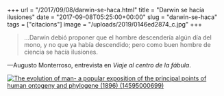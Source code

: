 +++
url = "/2017/09/08/darwin-se-haca.html"
title = "Darwin se hacía ilusiones"
date = "2017-09-08T05:25:00+00:00"
slug = "darwin-se-haca"
tags = ["citacions"]
image = "/uploads/2019/0146ed2874_c.jpg"
+++

> …Darwin debió proponer que el hombre descendería algún día del mono, y no que ya había descendido; pero como buen hombre de ciencia se hacía ilusiones.

—Augusto Monterroso, entrevista en *Viaje al centro de la fábula*.

<a href="https://commons.wikimedia.org/wiki/File%3AThe_evolution_of_man-_a_popular_exposition_of_the_principal_points_of_human_ontogeny_and_phylogene_(1896)_(14595000699).jpg" title="By Internet Archive Book Images [No restrictions], via Wikimedia Commons"><img src="/uploads/2019/0146ed2874_c.jpg" alt="The evolution of man- a popular exposition of the principal points of human ontogeny and phylogene (1896) (14595000699)"></a>
